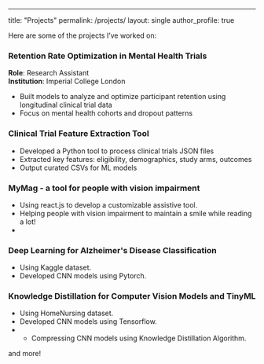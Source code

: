 ---
title: "Projects"
permalink: /projects/
layout: single
author_profile: true


Here are some of the projects I’ve worked on:



###  Retention Rate Optimization in Mental Health Trials  
**Role**: Research Assistant  
**Institution**: Imperial College London  
- Built models to analyze and optimize participant retention using longitudinal clinical trial data  
- Focus on mental health cohorts and dropout patterns



###  Clinical Trial Feature Extraction Tool  
- Developed a Python tool to process clinical trials JSON files  
- Extracted key features: eligibility, demographics, study arms, outcomes  
- Output curated CSVs for ML models  


###  MyMag - a tool for people with vision impairment 
- Using react.js to develop a customizable assistive tool.  
- Helping people with vision impairment to maintain a smile while reading a lot!
- 

###  Deep Learning for Alzheimer's Disease Classification   
- Using Kaggle dataset.  
- Developed CNN models using Pytorch.


###  Knowledge Distillation for Computer Vision Models and TinyML   
- Using HomeNursing dataset.  
- Developed CNN models using Tensorflow.
- - Compressing CNN models using Knowledge Distillation Algorithm.

and more!
